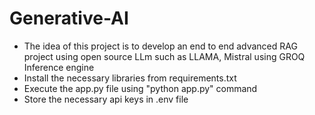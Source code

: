 # Generative-AI

- The idea of this project is to develop an end to end advanced RAG project using open source LLm such as LLAMA, Mistral using GROQ Inference engine
- Install the necessary libraries from requirements.txt
- Execute the app.py file using "python app.py" command
- Store the necessary api keys in .env file
